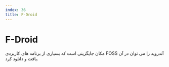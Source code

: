 ```yaml
---
index: 36
title: F-Droid
---
```

# F-Droid

مکان جایگزینی است که بسیاری از برنامه های کاربردی FOSS  آندروید را می توان در آن یافت و دانلود کرد.